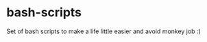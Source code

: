 bash-scripts
============

Set of bash scripts to make a life little easier and avoid monkey job :)
